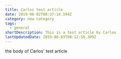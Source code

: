 ```yaml
---
title: Carlos test article
date: 2019-06-02T08:37:14.594Z
category: new category
tags:
  - general
shortDescription: This is a test article by Carlos
lastUpdatedDate: 2019-06-03T08:12:58.309Z
---
```

the body of Carlos' test article
